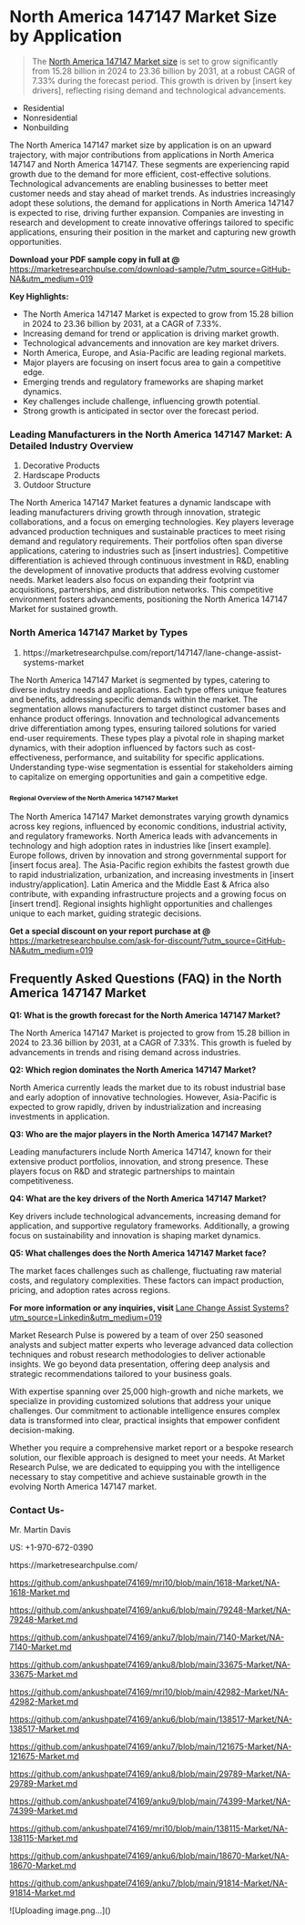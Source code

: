 <h1>North America 147147 Market&nbsp;Size by Application</h1><blockquote><p>The <a href="https://marketresearchpulse.com/download-sample/?utm_source=GitHub-NA&amp;utm_medium=019">North America 147147 Market size</a> is set to grow significantly from 15.28 billion in 2024 to 23.36 billion by 2031, at a robust CAGR of 7.33% during the forecast period. This growth is driven by [insert key drivers], reflecting rising demand and technological advancements.</p></blockquote><ul><li>Residential <li> Nonresidential <li> Nonbuilding</li></ul><p>The North America 147147 market size by application is on an upward trajectory, with major contributions from applications in North America 147147 and North America 147147. These segments are experiencing rapid growth due to the demand for more efficient, cost-effective solutions. Technological advancements are enabling businesses to better meet customer needs and stay ahead of market trends. As industries increasingly adopt these solutions, the demand for applications in North America 147147 is expected to rise, driving further expansion. Companies are investing in research and development to create innovative offerings tailored to specific applications, ensuring their position in the market and capturing new growth opportunities.</p><p><strong>Download your PDF sample copy in full at @ </strong><a href="https://marketresearchpulse.com/download-sample/?utm_source=GitHub-NA&amp;utm_medium=019">https://marketresearchpulse.com/download-sample/?utm_source=GitHub-NA&amp;utm_medium=019</a></p><p><strong>Key Highlights: </strong></p><ul><li>The North America 147147 Market is expected to grow from 15.28 billion in 2024 to 23.36 billion by 2031, at a CAGR of 7.33%.</li><li>Increasing demand for trend or application is driving market growth.</li><li>Technological advancements and innovation are key market drivers.</li><li>North America, Europe, and Asia-Pacific are leading regional markets.</li><li>Major players are focusing on insert focus area to gain a competitive edge.</li><li>Emerging trends and regulatory frameworks are shaping market dynamics.</li><li>Key challenges include challenge, influencing growth potential.</li><li>Strong growth is anticipated in sector over the forecast period.</li></ul><h3>Leading Manufacturers in the North America 147147 Market: A Detailed Industry Overview</h3><ol><li>Decorative Products <li> Hardscape Products <li> Outdoor Structure</li></ol><div class="flex max-w-full flex-col flex-grow"><div class="min-h-8 text-message flex w-full flex-col items-end gap-2 whitespace-normal break-words [.text-message+&amp;]:mt-5" dir="auto" data-message-author-role="assistant" data-message-id="fd8432e4-4910-450d-b182-61b7bfb0a01f" data-message-model-slug="gpt-4o"><div class="flex w-full flex-col gap-1 empty:hidden first:pt-[3px]"><div class="markdown prose w-full break-words dark:prose-invert light"><p>The North America 147147 Market features a dynamic landscape with leading manufacturers driving growth through innovation, strategic collaborations, and a focus on emerging technologies. Key players leverage advanced production techniques and sustainable practices to meet rising demand and regulatory requirements. Their portfolios often span diverse applications, catering to industries such as [insert industries]. Competitive differentiation is achieved through continuous investment in R&amp;D, enabling the development of innovative products that address evolving customer needs. Market leaders also focus on expanding their footprint via acquisitions, partnerships, and distribution networks. This competitive environment fosters advancements, positioning the North America 147147 Market for sustained growth.</p></div></div></div></div><h3>North America 147147 Market by Types</h3><ol><li>https://marketresearchpulse.com/report/147147/lane-change-assist-systems-market</li></ol><div class="flex max-w-full flex-col flex-grow"><div class="min-h-8 text-message flex w-full flex-col items-end gap-2 whitespace-normal break-words [.text-message+&amp;]:mt-5" dir="auto" data-message-author-role="assistant" data-message-id="084470be-0bb7-4664-bddf-5156b4f41249" data-message-model-slug="gpt-4o-mini"><div class="flex w-full flex-col gap-1 empty:hidden first:pt-[3px]"><div class="markdown prose w-full break-words dark:prose-invert light"><p>The North America 147147 Market is segmented by types, catering to diverse industry needs and applications. Each type offers unique features and benefits, addressing specific demands within the market. The segmentation allows manufacturers to target distinct customer bases and enhance product offerings. Innovation and technological advancements drive differentiation among types, ensuring tailored solutions for varied end-user requirements. These types play a pivotal role in shaping market dynamics, with their adoption influenced by factors such as cost-effectiveness, performance, and suitability for specific applications. Understanding type-wise segmentation is essential for stakeholders aiming to capitalize on emerging opportunities and gain a competitive edge.</p></div></div></div></div><h3><span style="font-size: 11px;">Regional Overview of the North America 147147 Market</span></h3><div class="flex max-w-full flex-col flex-grow"><div class="min-h-8 text-message flex w-full flex-col items-end gap-2 whitespace-normal break-words [.text-message+&amp;]:mt-5" dir="auto" data-message-author-role="assistant" data-message-id="e9038762-ce64-4e30-91c9-9bd413514231" data-message-model-slug="gpt-4o-mini"><div class="flex w-full flex-col gap-1 empty:hidden first:pt-[3px]"><div class="markdown prose w-full break-words dark:prose-invert light"><p>The North America 147147 Market demonstrates varying growth dynamics across key regions, influenced by economic conditions, industrial activity, and regulatory frameworks. North America leads with advancements in technology and high adoption rates in industries like [insert example]. Europe follows, driven by innovation and strong governmental support for [insert focus area]. The Asia-Pacific region exhibits the fastest growth due to rapid industrialization, urbanization, and increasing investments in [insert industry/application]. Latin America and the Middle East &amp; Africa also contribute, with expanding infrastructure projects and a growing focus on [insert trend]. Regional insights highlight opportunities and challenges unique to each market, guiding strategic decisions.</p></div></div></div></div><p><strong>Get a special discount on your report purchase at @ </strong><a href="https://marketresearchpulse.com/ask-for-discount/?utm_source=GitHub-NA&amp;utm_medium=019">https://marketresearchpulse.com/ask-for-discount/?utm_source=GitHub-NA&amp;utm_medium=019</a></p><h2>Frequently Asked Questions (FAQ) in the North America 147147 Market</h2><p><strong>Q1: What is the growth forecast for the North America 147147 Market?</strong></p><p>The North America 147147 Market is projected to grow from 15.28 billion in 2024 to 23.36 billion by 2031, at a CAGR of 7.33%. This growth is fueled by advancements in trends and rising demand across industries.</p><p><strong>Q2: Which region dominates the North America 147147 Market?</strong></p><p>North America currently leads the market due to its robust industrial base and early adoption of innovative technologies. However, Asia-Pacific is expected to grow rapidly, driven by industrialization and increasing investments in application.</p><p><strong>Q3: Who are the major players in the North America 147147 Market?</strong></p><p>Leading manufacturers include North America 147147, known for their extensive product portfolios, innovation, and strong presence. These players focus on R&amp;D and strategic partnerships to maintain competitiveness.</p><p><strong>Q4: What are the key drivers of the North America 147147 Market?</strong></p><p>Key drivers include technological advancements, increasing demand for application, and supportive regulatory frameworks. Additionally, a growing focus on sustainability and innovation is shaping market dynamics.</p><p><strong>Q5: What challenges does the North America 147147 Market face?</strong></p><p>The market faces challenges such as challenge, fluctuating raw material costs, and regulatory complexities. These factors can impact production, pricing, and adoption rates across regions.</p><p><strong>For more information or any inquiries, visit&nbsp;</strong><a href="Lane Change Assist Systems?utm_source=Linkedin&utm_medium=019">Lane Change Assist Systems?utm_source=Linkedin&utm_medium=019</a></p><p>Market Research Pulse is powered by a team of over 250 seasoned analysts and subject matter experts who leverage advanced data collection techniques and robust research methodologies to deliver actionable insights. We go beyond data presentation, offering deep analysis and strategic recommendations tailored to your business goals.</p><p>With expertise spanning over 25,000 high-growth and niche markets, we specialize in providing customized solutions that address your unique challenges. Our commitment to actionable intelligence ensures complex data is transformed into clear, practical insights that empower confident decision-making.</p><p>Whether you require a comprehensive market report or a bespoke research solution, our flexible approach is designed to meet your needs. At Market Research Pulse, we are dedicated to equipping you with the intelligence necessary to stay competitive and achieve sustainable growth in the evolving North America 147147 market.</p><h3><strong>Contact Us-</strong></h3><p>Mr. Martin Davis</p><p>US: +1-970-672-0390</p><p>https://marketresearchpulse.com/</p><p><a href="https://github.com/ankushpatel74169/mri10/blob/main/1618-Market/NA-1618-Market.md">https://github.com/ankushpatel74169/mri10/blob/main/1618-Market/NA-1618-Market.md</a></p><p><a href="https://github.com/ankushpatel74169/anku6/blob/main/79248-Market/NA-79248-Market.md">https://github.com/ankushpatel74169/anku6/blob/main/79248-Market/NA-79248-Market.md</a></p><p><a href="https://github.com/ankushpatel74169/anku7/blob/main/7140-Market/NA-7140-Market.md">https://github.com/ankushpatel74169/anku7/blob/main/7140-Market/NA-7140-Market.md</a></p><p><a href="https://github.com/ankushpatel74169/anku8/blob/main/33675-Market/NA-33675-Market.md">https://github.com/ankushpatel74169/anku8/blob/main/33675-Market/NA-33675-Market.md</a></p><p><a href="https://github.com/ankushpatel74169/mri10/blob/main/42982-Market/NA-42982-Market.md">https://github.com/ankushpatel74169/mri10/blob/main/42982-Market/NA-42982-Market.md</a></p><p><a href="https://github.com/ankushpatel74169/anku6/blob/main/138517-Market/NA-138517-Market.md">https://github.com/ankushpatel74169/anku6/blob/main/138517-Market/NA-138517-Market.md</a></p><p><a href="https://github.com/ankushpatel74169/anku7/blob/main/121675-Market/NA-121675-Market.md">https://github.com/ankushpatel74169/anku7/blob/main/121675-Market/NA-121675-Market.md</a></p><p><a href="https://github.com/ankushpatel74169/anku8/blob/main/29789-Market/NA-29789-Market.md">https://github.com/ankushpatel74169/anku8/blob/main/29789-Market/NA-29789-Market.md</a></p><p><a href="https://github.com/ankushpatel74169/anku9/blob/main/74399-Market/NA-74399-Market.md">https://github.com/ankushpatel74169/anku9/blob/main/74399-Market/NA-74399-Market.md</a></p><p><a href="https://github.com/ankushpatel74169/mri10/blob/main/138115-Market/NA-138115-Market.md">https://github.com/ankushpatel74169/mri10/blob/main/138115-Market/NA-138115-Market.md</a></p><p><a href="https://github.com/ankushpatel74169/anku6/blob/main/18670-Market/NA-18670-Market.md">https://github.com/ankushpatel74169/anku6/blob/main/18670-Market/NA-18670-Market.md</a></p><p><a href="https://github.com/ankushpatel74169/anku7/blob/main/91814-Market/NA-91814-Market.md">https://github.com/ankushpatel74169/anku7/blob/main/91814-Market/NA-91814-Market.md</a></p>
![Uploading image.png…]()
